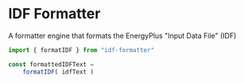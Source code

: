 
# IDF Formatter

A formatter engine that formats the EnergyPlus "Input Data File" (IDF)

```ts
import { formatIDF } from "idf-formatter"

const formattedIDFText =
    formatIDF( idfText )
```